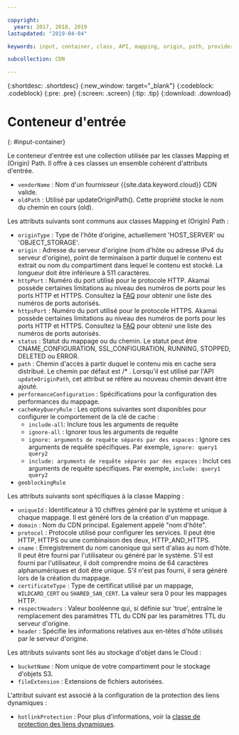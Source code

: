 ```yaml
---

copyright:
  years: 2017, 2018, 2019
lastupdated: "2019-04-04"

keywords: input, container, class, API, mapping, origin, path, provider, hotlink

subcollection: CDN

---
```


{:shortdesc: .shortdesc}
{:new_window: target="_blank"}
{:codeblock: .codeblock}
{:pre: .pre}
{:screen: .screen}
{:tip: .tip}
{:download: .download}

# Conteneur d'entrée
{: #input-container}

Le conteneur d'entrée est une collection utilisée par les classes Mapping et (Origin) Path. Il offre à ces classes un ensemble cohérent d'attributs d'entrée.

* `vendorName` : Nom d'un fournisseur {{site.data.keyword.cloud}} CDN valide.
* `oldPath` : Utilisé par updateOriginPath(). Cette propriété stocke le nom du chemin en cours (old).

Les attributs suivants sont communs aux classes Mapping et (Origin) Path :
* `originType` : Type de l'hôte d'origine, actuellement 'HOST_SERVER' ou 'OBJECT_STORAGE'.
* `origin` : Adresse du serveur d'origine (nom d'hôte ou adresse IPv4 du serveur d'origine), point de terminaison à partir duquel le contenu est extrait ou nom du compartiment dans lequel le contenu est stocké. La longueur doit être inférieure à 511 caractères.
* `httpPort` :  Numéro du port utilisé pour le protocole HTTP. Akamai possède certaines limitations au niveau des numéros de ports pour les ports HTTP et HTTPS. Consultez la [FAQ](/docs/infrastructure/CDN?topic=CDN-faqs#are-there-any-restrictions-on-what-http-and-https-port-numbers-are-allowed-for-akamai-) pour obtenir une liste des numéros de ports autorisés.
* `httpsPort` :  Numéro du port utilisé pour le protocole HTTPS. Akamai possède certaines limitations au niveau des numéros de ports pour les ports HTTP et HTTPS. Consultez la [FAQ](/docs/infrastructure/CDN?topic=CDN-faqs#are-there-any-restrictions-on-what-http-and-https-port-numbers-are-allowed-for-akamai-) pour obtenir une liste des numéros de ports autorisés.
* `status` :  Statut du mappage ou du chemin. Le statut peut être CNAME_CONFIGURATION, SSL_CONFIGURATION, RUNNING, STOPPED, DELETED ou ERROR.
* `path` : Chemin d'accès à partir duquel le contenu mis en cache sera distribué. Le chemin par défaut est /\* . Lorsqu'il est utilisé par l'API `updateOriginPath`, cet attribut se réfère au nouveau chemin devant être ajouté.
* `performanceConfiguration` : Spécifications pour la configuration des performances du mappage.
* `cacheKeyQueryRule` : Les options suivantes sont disponibles pour configurer le comportement de la clé de cache :
  * `include-all`: Inclure tous les arguments de requête
  * `ignore-all` : Ignorer tous les arguments de requête
  * `ignore: arguments de requête séparés par des espaces` : Ignore ces arguments de requête spécifiques. Par exemple, `ignore: query1 query2`
  * `include: arguments de requête séparés par des espaces` : Inclut ces arguments de requête spécifiques. Par exemple, `include: query1 query2`
* `geoblockingRule`

Les attributs suivants sont spécifiques à la classe Mapping :

* `uniqueId` : Identificateur à 10 chiffres généré par le système et unique à chaque mappage. Il est généré lors de la création d'un mappage.
* `domain` : Nom du CDN principal. Egalement appelé "nom d'hôte".
* `protocol` : Protocole utilisé pour configurer les services. Il peut être HTTP, HTTPS ou une combinaison des deux, HTTP_AND_HTTPS.
* `cname` : Enregistrement du nom canonique qui sert d'alias au nom d'hôte. Il peut être fourni par l'utilisateur ou généré par le système. S'il est fourni par l'utilisateur, il doit comprendre moins de 64 caractères alphanumériques et doit être unique. S'il n'est pas fourni, il sera généré lors de la création du mappage.
* `certificateType` : Type de certificat utilisé par un mappage, `WILDCARD_CERT` ou `SHARED_SAN_CERT`. La valeur sera 0 pour les mappages HTTP.
* `respectHeaders` : Valeur booléenne qui, si définie sur 'true', entraîne le remplacement des paramètres TTL du CDN par les paramètres TTL du serveur d'origine.
* `header` : Spécifie les informations relatives aux en-têtes d'hôte utilisés par le serveur d'origine.

Les attributs suivants sont liés au stockage d'objet dans le Cloud :  
* `bucketName` : Nom unique de votre compartiment pour le stockage d'objets S3.  
* `fileExtension` : Extensions de fichiers autorisées.

L'attribut suivant est associé à la configuration de la protection des liens dynamiques :
* `hotlinkProtection` : Pour plus d'informations, voir la [classe de protection des liens dynamiques](/docs/infrastructure/CDN?topic=CDN-hotlink-protection-class).
